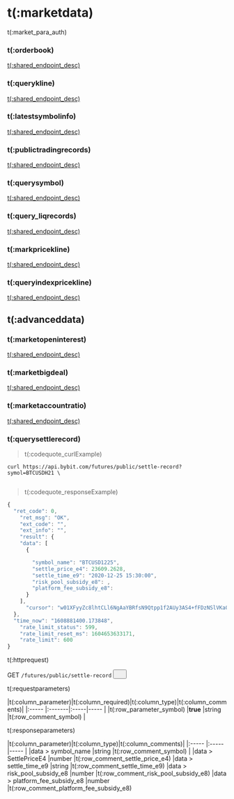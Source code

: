 # t(:marketdata)
t(:market_para_auth)

### t(:orderbook)
<a href="/docs/inverse#t-orderbook">t(:shared_endpoint_desc)</a>

### t(:querykline)
<a href="/docs/inverse#t-querykline">t(:shared_endpoint_desc)</a>

### t(:latestsymbolinfo)
<a href="/docs/inverse#t-latestsymbolinfo">t(:shared_endpoint_desc)</a>

### t(:publictradingrecords)
<a href="/docs/inverse#t-publictradingrecords">t(:shared_endpoint_desc)</a>

### t(:querysymbol)
<a href="/docs/inverse#t-querysymbol">t(:shared_endpoint_desc)</a>

### t(:query_liqrecords)
<a href="/docs/inverse#t-query_liqrecords">t(:shared_endpoint_desc)</a>

### t(:markpricekline)
<a href="/docs/inverse#t-markpricekline">t(:shared_endpoint_desc)</a>

### t(:queryindexpricekline)
<a href="/docs/inverse#t-queryindexpricekline">t(:shared_endpoint_desc)</a>

## t(:advanceddata)
### t(:marketopeninterest)
<a href="/docs/inverse#t-marketopeninterest">t(:shared_endpoint_desc)</a>
### t(:marketbigdeal)
<a href="/docs/inverse#t-marketbigdeal">t(:shared_endpoint_desc)</a>
### t(:marketaccountratio)
<a href="/docs/inverse#t-marketaccountratio">t(:shared_endpoint_desc)</a>
### t(:querysettlerecord)
> t(:codequote_curlExample)

```console
curl https://api.bybit.com/futures/public/settle-record?symol=BTCUSDH21 \
```

```python
```

> t(:codequote_responseExample)

```javascript
{
  "ret_code": 0,
    "ret_msg": "OK",
    "ext_code": "",
    "ext_info": "",
    "result": {
    "data": [
      {

        "symbol_name": "BTCUSD1225",
        "settle_price_e4": 23609.2628,
        "settle_time_e9": "2020-12-25 15:30:00",
        "risk_pool_subsidy_e8": ,
        "platform_fee_subsidy_e8": 
      }
    ],
      "cursor": "w01XFyyZc8lhtCLl6NgAaYBRfsN9Qtpp1f2AUy3AS4+fFDzNSlVKa0od8DKCqgAn"
  },
  "time_now": "1608881400.173848",
    "rate_limit_status": 599,
    "rate_limit_reset_ms": 1604653633171,
    "rate_limit": 600
}
```

<p class="fake_header">t(:httprequest)</p>
GET
<code><span id=vpoList>/futures/public/settle-record</span></code>
<button class="clipboard_button" data-clipboard-action="copy" data-clipboard-target="#vpoList"><img src="/images/copy_to_clipboard.png" height=15 width=15></img></button>

<p class="fake_header">t(:requestparameters)</p>
|t(:column_parameter)|t(:column_required)|t(:column_type)|t(:column_comments)|
|:----- |:-------|:-----|----- |
|t(:row_parameter_symbol) |<b>true</b> |string |t(:row_comment_symbol) |

<p class="fake_header">t(:responseparameters)</p>
|t(:column_parameter)|t(:column_type)|t(:column_comments)|
|:----- |:-----|----- |
|data > symbol_name |string |t(:row_comment_symbol) |
|data > SettlePriceE4 |number |t(:row_comment_settle_price_e4)
|data > settle_time_e9 |string |t(:row_comment_settle_time_e9)
|data > risk_pool_subsidy_e8 |number |t(:row_comment_risk_pool_subsidy_e8)
|data > platform_fee_subsidy_e8 |number |t(:row_comment_platform_fee_subsidy_e8)
